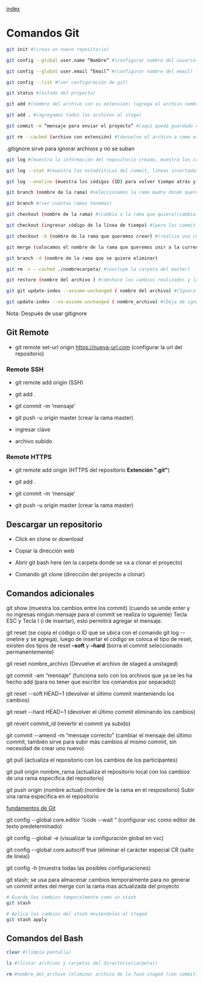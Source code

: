 
[index](../README.md)

# Comandos Git

``` bash
git init #(creas un nuevo repositorio)

git config --global user.name “Nombre” #(configurar nombre del usuario)

git config --global user.email “Email” #(configurar nombre del email)

git config --list #(ver configuración de git)

git status #(estado del proyecto)

git add #(nombre del archivo con su extensión) (agrega el archivo nombrado al stage)

git add . #(agregamos todos los archivos al stage)

git commit -m “mensaje para enviar el proyecto” #(aquí queda guardado el stage del proyecto como se envio, permitirá restablecerlo desde esta versión)

git rm --cached (archivo con extensión) #(devuelve el archivo a como estaba antes de mandarlo)
```

.gitignore sirve para ignorar archivos y no se suban

``` bash
git log #(muestra la información del repositorio creado, muestra los cambios, quien los hizo y cuando)

git log --stat #(muestra las estadísticas del commit, líneas insertadas y borradas) (historial de los commit)

git log --oneline (muestra los códigos (ID) para volver tiempo atrás y muestra los commits simplificados)

git branch (nombre de la rama) #seleccionamos la rama madre donde queremos crear la otra rama

git branch #(ver cuantas ramas tenemos)

git checkout (nombre de la rama) #(cambia a la rama que quiero)(cambia entre versiones)

git checkout (ingresar código de la línea de tiempo) #(pero los commit desaparecen al usar esta opción que se usa para establecer el repositorio) **mucha precaución**

git checkout -b (nombre de la rama que queremos crear) #(realiza una copia del código) clear (limpia pantalla)

git merge (colocamos el nombre de la rama que queremos unir a la current branch) #(sirve para unir las ramas, se debe hacer desde la rama master para agregar las otras)

git branch -d (nombre de la rama que se quiere eliminar)

git rm -r --cached ./nombrecarpeta/ #(excluye la carpeta del master)

git restore (nombre del archivo ) #(deshace los cambios realizados y lo restaura a su estado anterior)

git git update-index --assume-unchanged ( nombre del archivo) #(Ignora los cambios de un archivo especifico)

git update-index --no-assume-unchanged ( nombre_archivo) #(Deja de ignorar los cambios de un archivo y los comienza a rastrear)


```

Nota: Después de usar gitignore

## Git Remote

- git remote set-url origin https://nueva-url.com (configurar la url del repositorio)

### Remote SSH

- git remote add origin (SSH)

- git add .

- git commit -m ‘mensaje’

- git push -u origin master (crear la rama master)

- ingresar clave

- archivo subido

### Remote HTTPS

- git remote add origin (HTTPS del repositorio **Extención ".git"**)

- git add .

- git commit -m ‘mensaje’

- git push -u origin master (crear la rama master)

## Descargar un repositorio

- Click en clone or download

- Copiar la dirección web

- Abrir git bash here (en la carpeta donde se va a clonar el proyecto)

- Comando git clone (dirección del proyecto a clonar)

## Comandos adicionales

git show (muestra los cambios entre los commit)
(cuando se unde enter y no ingresas ningún mensaje para el commit se realiza lo siguiente) Tecla ESC y Tecla I (i de insertar), esto permitirá agregar el mensaje.

git reset (se copia el código o ID que se ubica con el comando git log --oneline y se agrega), luego de insertar el código se coloca el tipo de reset, existen dos tipos de reset **–soft** y **–hard** (borra el commit seleccionado permanentemente)

git reset nombre_archivo (Devuelve el archivo de staged a unstaged)

git commit -am “mensaje” (funciona solo con los archivos que ya se les ha hecho add (para no tener que escribir los comandos por separado))

git reset --soft HEAD~1 (devolver el último commit manteniendo los cambios)

git reset --hard HEAD~1 (devolver el último commit eliminando los cambios)

git revert commit_id (revertir el commit ya subido)

git commit --amend -m “mensaje correcto” (cambiar el mensaje del último commit, también sirve para subir más cambios al mismo commit, sin necesidad de crear uno nuevo)

git pull (actualiza el repositorio con los cambios de los participantes)

git pull origin nombre_rama (actualiza el repositorio local con los cambios de una rama especifica del repositorio)

git push origin (nombre actual):(nombre de la rama en el respositorio) Subir una rama especifica en el repositorio

[fundamentos de Git](https://bluuweb.github.io/tutorial-github/01-fundamentos/#enlaces)

git config --global core.editor “code --wait “ (configurar vsc como editor de texto predeterminado)

git config --global -e (visualizar la configuración global en vsc)

git config --global core.autocrlf true (eliminar el carácter especial CR (salto de línea))

git config -h (muestra todas las posibles configuraciones)

git stash; se usa para almacenar cambios temporalmente para no generar un commit antes del merge con la rama mas actualizada del proyecto

```bash
# Guarda los cambios temporalmente como un stash
git stash

# Aplica los cambios del stash moviendolos al staged
git stash apply
```

## Comandos del Bash

```bash
clear #(limpia pantalla)

ls #(listar archivos y carpetas del directorio(carpeta))

rm #nombre_del_archivo (eliminar archivo de la fase staged (con commit))
```
